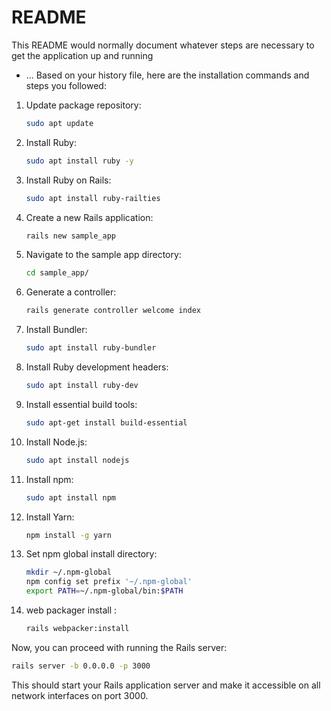 # README

This README would normally document whatever steps are necessary to get the
application up and running
* ...
Based on your history file, here are the installation commands and steps you followed:

1. Update package repository:
   ```bash
   sudo apt update
   ```

2. Install Ruby:
   ```bash
   sudo apt install ruby -y
   ```

3. Install Ruby on Rails:
   ```bash
   sudo apt install ruby-railties
   ```

4. Create a new Rails application:
   ```bash
   rails new sample_app
   ```

5. Navigate to the sample app directory:
   ```bash
   cd sample_app/
   ```

6. Generate a controller:
   ```bash
   rails generate controller welcome index
   ```

7. Install Bundler:
   ```bash
   sudo apt install ruby-bundler 
   ```

8. Install Ruby development headers:
   ```bash
   sudo apt install ruby-dev
   ```

9. Install essential build tools:
   ```bash
   sudo apt-get install build-essential
   ```

10. Install Node.js:
    ```bash
    sudo apt install nodejs
    ```

11. Install npm:
    ```bash
    sudo apt install npm
    ```

12. Install Yarn:
    ```bash
    npm install -g yarn
    ```

13. Set npm global install directory:
    ```bash
    mkdir ~/.npm-global
    npm config set prefix '~/.npm-global'
    export PATH=~/.npm-global/bin:$PATH
    ```

14. web packager install :
    ```bash
    rails webpacker:install
    ```

Now, you can proceed with running the Rails server:
```bash
rails server -b 0.0.0.0 -p 3000
```

This should start your Rails application server and make it accessible on all network interfaces on port 3000.
